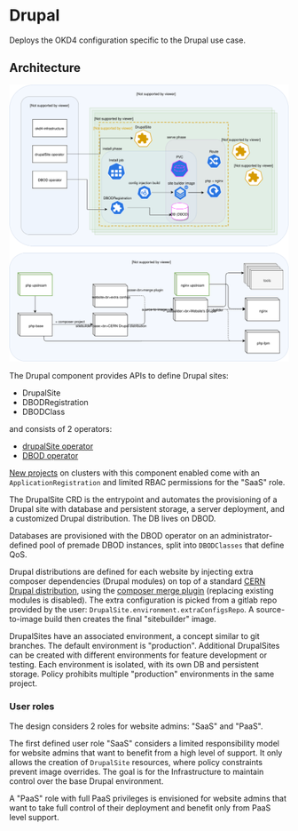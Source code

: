 # Drupal

Deploys the OKD4 configuration specific to the Drupal use case.

## Architecture

![architecture diagram](./drupal-design.svg)

The Drupal component provides APIs to define Drupal sites:
- DrupalSite
- DBODRegistration
- DBODClass

and consists of 2 operators:
- [drupalSite operator](https://gitlab.cern.ch/drupal/paas/drupalsite-operator)
- [DBOD operator](https://gitlab.cern.ch/drupal/paas/dbod-operator/)

[New projects](https://gitlab.cern.ch/drupal/paas/drupal-custom-okd-project-template)
on clusters with this component enabled come with an `ApplicationRegistration` and limited RBAC permissions
for the "SaaS" role.

The DrupalSite CRD is the entrypoint and automates the provisioning of a Drupal site with database and persistent storage,
a server deployment, and a customized Drupal distribution.
The DB lives on DBOD.

Databases are provisioned with the DBOD operator on an administrator-defined pool of premade DBOD instances,
split into `DBODClasses` that define QoS.

Drupal distributions are defined for each website by injecting extra composer dependencies (Drupal modules)
on top of a standard [CERN Drupal distribution](https://gitlab.cern.ch/drupal/paas/composer-drupal-project),
using the [composer merge plugin](https://github.com/wikimedia/composer-merge-plugin) (replacing existing modules is disabled).
The extra configuration is picked from a gitlab repo provided by the user: `DrupalSite.environment.extraConfigsRepo`.
A source-to-image build then creates the final "sitebuilder" image.

DrupalSites have an associated environment, a concept similar to git branches.
The default environment is "production".
Additional DrupalSites can be created with different environments for feature development or testing.
Each environment is isolated, with its own DB and persistent storage.
Policy prohibits multiple "production" environments in the same project.


### User roles

The design considers 2 roles for website admins: "SaaS" and "PaaS".

The first defined user role "SaaS" considers a limited responsibility model for website admins that want to benefit
from a high level of support.
It only allows the creation of `DrupalSite` resources,
where policy constraints prevent image overrides.
The goal is for the Infrastructure to maintain control over the base Drupal environment.

A "PaaS" role with full PaaS privileges is envisioned for website admins that want to take full control of their deployment
and benefit only from PaaS level support.
